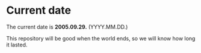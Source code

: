 # Current date

The current date is **2005.09.29.** (YYYY.MM.DD.)

This repository will be good when the world ends, so we will know how long it lasted.